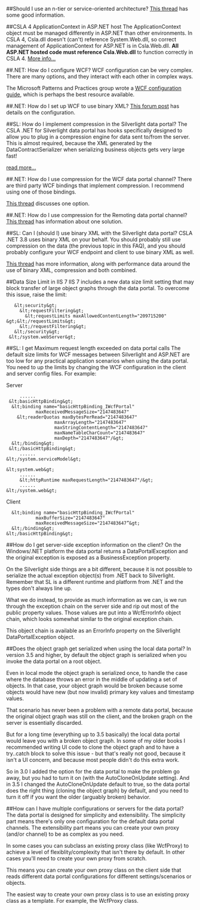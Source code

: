 ##Should I use an n-tier or service-oriented architecture?
[This thread](https://cslanet.com/old-forum/10198.html) has some good information.

##CSLA 4 ApplicationContext in ASP.NET host
The ApplicationContext object must be managed differently in ASP.NET than other environments. In CSLA 4, Csla.dll doesn't (can't) reference System.Web.dll, so correct management of ApplicationContext for ASP.NET is in Csla.Web.dll. **All ASP.NET hosted code must reference Csla.Web.dll** to function correctly in CSLA 4. [More info...](https://cslanet.com/old-forum/9583.html)

##.NET: How do I configure WCF?
WCF configuration can be very complex. There are many options, and they interact with each other in complex ways.

The Microsoft Patterns and Practices group wrote a [WCF configuration guide](http://wcfsecurity.codeplex.com), which is perhaps the best resource available.

##.NET: How do I set up WCF to use binary XML?
[This forum post](https://cslanet.com/old-forum/7494.html) has details on the configuration.

##SL: How do I implement compression in the Silverlight data portal?
The CSLA .NET for Silverlight data portal has hooks specifically designed to allow you to plug in a compression engine for data sent to/from the server. This is almost required, because the XML generated by the DataContractSerializer when serializing business objects gets very large fast!

[read more...](Silverlight.md)

##.NET: How do I use compression for the WCF data portal channel?
There are third party WCF bindings that implement compression. I recommend using one of those bindings.

[This thread](https://cslanet.com/old-forum/10805.html) discusses one option.

##.NET: How do I use compression for the Remoting data portal channel?
[This thread](https://cslanet.com/old-forum/8067.html) has information about one solution.

##SL: Can I (should I) use binary XML with the Silverlight data portal?
CSLA .NET 3.8 uses binary XML on your behalf. You should probably still use compression on the data (the previous topic in this FAQ), and you should probably configure your WCF endpoint and client to use binary XML as well.

[This thread](https://cslanet.com/old-forum/7258.html) has more information, along with performance data around the use of binary XML, compression and both combined.


##Data Size Limit in IIS 7
IIS 7 includes a new data size limit setting that may block transfer of large object graphs through the data portal. To overcome this issue, raise the limit:

```&lt;system.webServer&gt;
   &lt;security&gt;
     &lt;requestFiltering&gt;
       &lt;requestLimits maxAllowedContentLength="209715200" &gt;&lt;/requestLimits&gt;
     &lt;/requestFiltering&gt;
   &lt;/security&gt;
 &lt;/system.webServer&gt;
```

##SL: I get Maximum request length exceeded on data portal calls
The default size limits for WCF messages between Silverlight and ASP.NET are too low for any practical application scenarios when using the data portal. You need to up the limits by changing the WCF configuration in the client and server config files. For example:

Server

```&lt;system.serviceModel&gt;
     ......     
 &lt;basicHttpBinding&gt;
  &lt;binding name="basicHttpBinding_IWcfPortal"
           maxReceivedMessageSize="2147483647"
    &lt;readerQuotas maxBytesPerRead="2147483647"
                  maxArrayLength="2147483647"
                  maxStringContentLength="2147483647"
                  maxNameTableCharCount="2147483647"
                  maxDepth="2147483647"/&gt;
  &lt;/binding&gt;
 &lt;/basicHttpBinding&gt;
     ......     
&lt;/system.serviceModel&gt;

&lt;system.web&gt;
     ......     
     &lt;httpRuntime maxRequestLength="2147483647"/&gt;
     ......
&lt;/system.web&gt;
```

Client

```&lt;basicHttpBinding&gt;
  &lt;binding name="basicHttpBinding_IWcfPortal" 
           maxBufferSize="2147483647"
           maxReceivedMessageSize="2147483647”&gt;
  &lt;/binding&gt;
&lt;/basicHttpBinding&gt;
```

##How do I get server-side exception information on the client?
On the Windows/.NET platform the data portal returns a DataPortalException and the original exception is exposed as a BusinessException property.

On the Silverlight side things are a bit different, because it is not possible to serialize the actual exception object(s) from .NET back to Silverlight. Remember that SL is a different runtime and platform from .NET and the types don't always line up.

What we do instead, to provide as much information as we can, is we run through the exception chain on the server side and rip out most of the public property values. Those values are put into a WcfErrorInfo object chain, which looks somewhat similar to the original exception chain.

This object chain is available as an ErrorInfo property on the Silverlight DataPortalException object.

##Does the object graph get serialized when using the local data portal?
In version 3.5 and higher, by default the object graph is serialized when you invoke the data portal on a root object. 

Even in local mode the object graph is serialized once, to handle the case where the database throws an error in the middle of updating a set of objects. In that case, your object graph would be broken because some objects would have new (but now invalid) primary key values and timestamp values.

That scenario has never been a problem with a remote data portal, because the original object graph was still on the client, and the broken graph on the server is essentially discarded.

But for a long time (everything up to 3.5 basically) the local data portal would leave you with a broken object graph. In some of my older books I recommended writing UI code to clone the object graph and to have a try..catch block to solve this issue - but that's really not good, because it isn't a UI concern, and because most people didn't do this extra work.

So in 3.0 I added the option for the data portal to make the problem go away, but you had to turn it on (with the AutoCloneOnUpdate setting). And in 3.5 I changed the AutoCloneOnUpdate default to true, so the data portal does the right thing (cloning the object graph) by default, and you need to turn it off if you want the older (arguably broken) behavior.

##How can I have multiple configurations or servers for the data portal?
The data portal is designed for simplicity and extensibility. The simplicity part means there's only one configuration for the default data portal channels. The extensibility part means you can create your own proxy (and/or channel) to be as complex as you need.

In some cases you can subclass an existing proxy class (like WcfProxy) to achieve a level of flexiblity/complexity that isn't there by default. In other cases you'll need to create your own proxy from scratch.

This means you can create your own proxy class on the client side that reads different data portal configurations for different settings/scenarios or objects.

The easiest way to create your own proxy class is to use an existing proxy class as a template. For example, the WcfProxy class.
